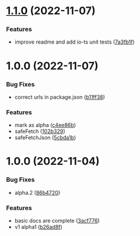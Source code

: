 # [1.1.0](https://github.com/jderochervlk/fp-ts-fetch/compare/v1.0.0...v1.1.0) (2022-11-07)


### Features

* improve readme and add io-ts unit tests ([7a3fb1f](https://github.com/jderochervlk/fp-ts-fetch/commit/7a3fb1f213ab6c96a1e0d14baf35fd20209984ba))

# 1.0.0 (2022-11-07)


### Bug Fixes

* correct urls in package.json ([b11ff38](https://github.com/jderochervlk/fp-ts-fetch/commit/b11ff383abf023bc4cef4a8b34c4d9af4c3e89ba))


### Features

* mark as alpha ([c4ee86b](https://github.com/jderochervlk/fp-ts-fetch/commit/c4ee86b85bd804129bd7f8a252fbd165c2dca8f5))
* safeFetch ([102b329](https://github.com/jderochervlk/fp-ts-fetch/commit/102b32906dc1f8324f6dc4b57ee0a51f0dbff316))
* safeFetchJson ([5cbda1b](https://github.com/jderochervlk/fp-ts-fetch/commit/5cbda1bbe8af10ce8660e03bf269922ea7f22de0))

# 1.0.0 (2022-11-04)


### Bug Fixes

* alpha.2 ([86b4720](https://github.com/jderochervlk/fp-ts-remote-data/commit/86b4720c38c0832e067588b2881aa614c3a4eaad))


### Features

* basic docs are complete ([3acf776](https://github.com/jderochervlk/fp-ts-remote-data/commit/3acf77642ca98b29df7a4e00d720ca3d705bddf8))
* v1 alpha1 ([b26ad8f](https://github.com/jderochervlk/fp-ts-remote-data/commit/b26ad8f3e4044bafaf61d853f9d48bfe104422e9))
